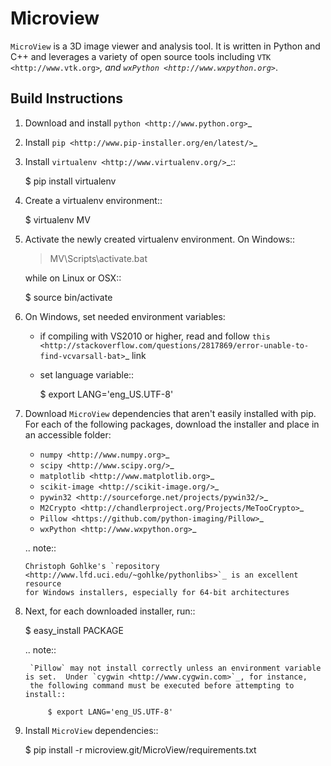 Microview
==========

`MicroView` is a 3D image viewer and analysis tool.  It is written in Python and C++ and leverages a variety of open source tools
including `VTK <http://www.vtk.org>`_, and `wxPython <http://www.wxpython.org>`_.

Build Instructions
------------------

1. Download and install `python <http://www.python.org>`_

2. Install `pip <http://www.pip-installer.org/en/latest/>`_

3. Install `virtualenv <http://www.virtualenv.org/>`_::

   $ pip install virtualenv

4. Create a virtualenv environment::

   $ virtualenv MV

5. Activate the newly created virtualenv environment.  On Windows::

   > MV\Scripts\activate.bat

   while on Linux or OSX::

   $ source bin/activate

6. On Windows, set needed environment variables:

   - if compiling with VS2010 or higher, read and follow `this <http://stackoverflow.com/questions/2817869/error-unable-to-find-vcvarsall-bat>`_ link
   - set language variable::

     $ export LANG='eng_US.UTF-8'

   
6. Download `MicroView` dependencies that aren't easily installed with pip.  For each of the following packages,
   download the installer and place in an accessible folder:

   - `numpy <http://www.numpy.org>`_
   - `scipy <http://www.scipy.org/>`_
   - `matplotlib <http://www.matplotlib.org>`_
   - `scikit-image <http://scikit-image.org/>`_
   - `pywin32 <http://sourceforge.net/projects/pywin32/>`_
   - `M2Crypto <http://chandlerproject.org/Projects/MeTooCrypto>`_
   - `Pillow <https://github.com/python-imaging/Pillow>`_
   - `wxPython <http://www.wxpython.org>`_

   .. note::
   
       Christoph Gohlke's `repository <http://www.lfd.uci.edu/~gohlke/pythonlibs>`_ is an excellent resource
       for Windows installers, especially for 64-bit architectures
   
7. Next, for each downloaded installer, run::

   $ easy_install PACKAGE

    .. note::

        `Pillow` may not install correctly unless an environment variable is set.  Under `cygwin <http://www.cygwin.com>`_, for instance,
        the following command must be executed before attempting to install::
        
            $ export LANG='eng_US.UTF-8'

8. Install `MicroView` dependencies::

   $ pip install -r microview.git/MicroView/requirements.txt



